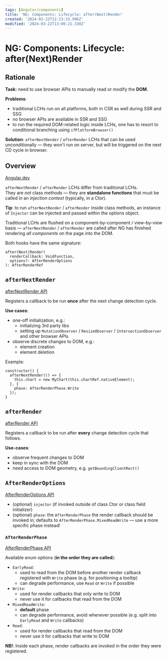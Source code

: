 ```yaml
---
tags: [Angular/components]
title: 'NG: Components: Lifecycle: after(Next)Render'
created: '2024-03-22T12:13:33.996Z'
modified: '2024-03-22T13:00:21.330Z'
---
```


# NG: Components: Lifecycle: after(Next)Render

## Rationale

**Task:** need to use browser APIs to manually read or modify the **DOM**.

**Problems**: 
- traditional LCHs run on all platforms, both in CSR as well during SSR and SSG
- no browser APIs are available in SSR and SSG
- to run the required DOM-related logic inside LCHs, one has to resort to conditional branching using `ifPlatformBrowser()`

**Solution**: `afterNextRender` / `afterRender` LCHs that can be used unconditionally &mdash; they won't run on server, but will be triggered on the next CD cycle in browser.


## Overview

[Angular.dev](https://angular.dev/guide/components/lifecycle#afterrender-and-afternextrender)

`afterNextRender` / `afterRender` LCHs differ from traditional LCHs.  
They are _not_ class methods &mdash; they are **standalone functions** that must be called in an _injection context_ (typically, in a Ctor).

**Tip**: to run `afterNextRender` / `afterRender` inside class methods, an instance of `Injector` can be injected and passed within the options object.

Traditional LCHs are flushed on a component-by-component / view-by-view basis &mdash; `afterNextRender` / `afterRender` are called after NG has finished rendering _all components_ on the page into the DOM.

Both hooks have the same signature:
```
after(Next)Render(
  renderCallback: VoidFunction, 
  options?: AfterRenderOptions
): AfterRenderRef
```

## `afterNextRender`

[afterNextRender API](https://angular.io/api/core/afterNextRender)

Registers a callback to be run **once** after the next change detection cycle.

**Use cases**: 
- one-off initialization, e.g.:
  - initializing 3rd party libs
  - setting up `MutationObserver` / `ResizeObserver` / `IntersectionObserver` and other browser APIs
- observe discrete changes to DOM, e.g.:
  - element creation
  - element deletion

Example:
```
constructor() {
  afterNextRender(() => {
    this.chart = new MyChart(this.chartRef.nativeElement);
  }, {
    phase: AfterRenderPhase.Write
  });
}
```


## `afterRender`

[afterRender API](https://angular.io/api/core/afterRender)

Registers a callback to be run after **every** change detection cycle that follows.

**Use-cases**:
- observe frequent changes to DOM
- keep in sync with the DOM
- need access to DOM geometry, e.g. `getBoundingClientRect()`


## `AfterRenderOptions`

[AfterRenderOptions API](https://angular.io/api/core/AfterRenderOptions)

- (optional) `injector` (if invoked outside of class Ctor or class field initializer)
- (optional) `phase`: the `AfterRenderPhase` the render callback should be invoked in; defaults to `AfterRenderPhase.MixedReadWrite` &mdash; use a more specific phase instead!

### `AfterRenderPhase`

[AfterRenderPhase API](https://angular.io/api/core/AfterRenderPhase)

Available enum options (**in the order they are called**):
- `EarlyRead`:
  - used to read from the DOM before another render callback registered with `Write` phase (e.g. for positioning a tooltip)
  - can degrade performance, use `Read` or `Write` if possible
- `Write`: 
  - used for render callbacks that only write to DOM
  - never use it for callbacks that read from the DOM
- `MixedReadWrite`:
  - **default** phase
  - can degrade performance, avoid whenever possible (e.g. split into `EarlyRead` and `Write` callbacks)
- `Read`:
  - used for render callbacks that read from the DOM
  - never use it for callbacks that write to DOM

**NB!**: Inside each phase, render callbacks are invoked in the order they were registered.

